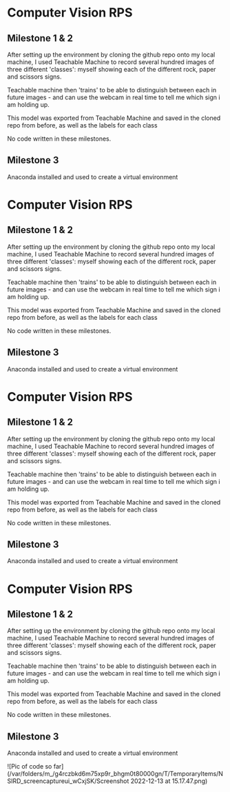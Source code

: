 # Computer Vision RPS
## Milestone 1 & 2
After setting up the environment by cloning the github repo onto my local machine, I used Teachable Machine to record several hundred images of three different 'classes': myself showing each of the different rock, paper and scissors signs.

Teachable machine then 'trains' to be able to distinguish between each in future images - and can use the webcam in real time to tell me which sign i am holding up.

This model was exported from Teachable Machine and saved in the cloned repo from before, as well as the labels for each class

No code written in these milestones.

## Milestone 3
Anaconda installed and used to create a virtual environment

# Computer Vision RPS
## Milestone 1 & 2
After setting up the environment by cloning the github repo onto my local machine, I used Teachable Machine to record several hundred images of three different 'classes': myself showing each of the different rock, paper and scissors signs.

Teachable machine then 'trains' to be able to distinguish between each in future images - and can use the webcam in real time to tell me which sign i am holding up.

This model was exported from Teachable Machine and saved in the cloned repo from before, as well as the labels for each class

No code written in these milestones.

## Milestone 3
Anaconda installed and used to create a virtual environment

# Computer Vision RPS
## Milestone 1 & 2
After setting up the environment by cloning the github repo onto my local machine, I used Teachable Machine to record several hundred images of three different 'classes': myself showing each of the different rock, paper and scissors signs.

Teachable machine then 'trains' to be able to distinguish between each in future images - and can use the webcam in real time to tell me which sign i am holding up.

This model was exported from Teachable Machine and saved in the cloned repo from before, as well as the labels for each class

No code written in these milestones.

## Milestone 3
Anaconda installed and used to create a virtual environment

# Computer Vision RPS
## Milestone 1 & 2
After setting up the environment by cloning the github repo onto my local machine, I used Teachable Machine to record several hundred images of three different 'classes': myself showing each of the different rock, paper and scissors signs.

Teachable machine then 'trains' to be able to distinguish between each in future images - and can use the webcam in real time to tell me which sign i am holding up.

This model was exported from Teachable Machine and saved in the cloned repo from before, as well as the labels for each class

No code written in these milestones.

## Milestone 3
Anaconda installed and used to create a virtual environment

![Pic of code so far](/var/folders/m_/g4rczbkd6m75xp9r_bhgm0t80000gn/T/TemporaryItems/NSIRD_screencaptureui_wCxjSK/Screenshot 2022-12-13 at 15.17.47.png)